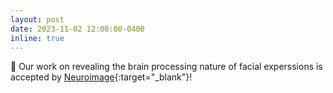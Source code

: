 ```yaml
---
layout: post
date: 2023-11-02 12:00:00-0400
inline: true
---
```


📄 Our work on revealing the brain processing nature of facial experssions is accepted by [Neuroimage](https://wangchongyang.ai/assets/pdf/Decoding_the_Temporal_Representation_of_Facial_Expression_in_Face-selective_Regions.pdf){:target="\_blank"}!
